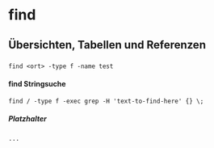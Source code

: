 # find 

## Übersichten, Tabellen und Referenzen 

### 


```
find <ort> -type f -name test
```
#### find Stringsuche 

```
find / -type f -exec grep -H 'text-to-find-here' {} \;
```

##### Platzhalter
```
...
```
